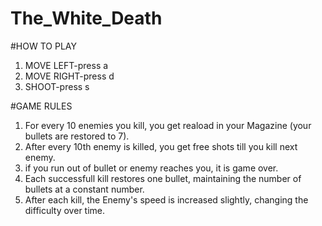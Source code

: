 # The_White_Death

#HOW TO PLAY
1. MOVE LEFT-press a
2. MOVE RIGHT-press d
3. SHOOT-press s

#GAME RULES
1. For every 10 enemies you kill, you get reaload in your Magazine (your bullets are restored to 7).
2. After every 10th enemy is killed, you get free shots till you kill next enemy.
3. if you run out of bullet or enemy reaches you, it is game over.
4. Each successfull kill restores one bullet, maintaining the number of bullets at a constant number.
5. After each kill, the Enemy's speed is increased slightly, changing the difficulty over time.
